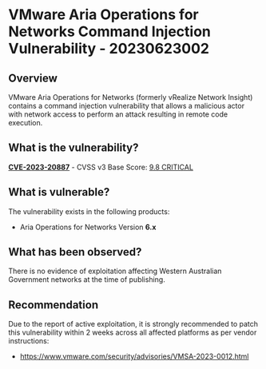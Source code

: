 # VMware Aria Operations for Networks Command Injection Vulnerability - 20230623002

## Overview

VMware Aria Operations for Networks (formerly vRealize Network Insight) contains a command injection vulnerability that allows a malicious actor with network access to perform an attack resulting in remote code execution.

## What is the vulnerability?

[**CVE-2023-20887**](https://nvd.nist.gov/vuln/detail/CVE-2023-20887) - CVSS v3 Base Score: [9.8 CRITICAL](https://nvd.nist.gov/vuln-metrics/cvss/v3-calculator?name=CVE-2023-20887&vector=AV:N/AC:L/PR:N/UI:N/S:U/C:H/I:H/A:H&version=3.1&source=NIST)

## What is vulnerable?

The vulnerability exists in the following products:

- Aria Operations for Networks Version **6.x**

## What has been observed?

There is no evidence of exploitation affecting Western Australian Government networks at the time of publishing.

## Recommendation

Due to the report of active exploitation, it is strongly recommended to patch this vulnerability within 2 weeks across all affected platforms as per vendor instructions:

- https://www.vmware.com/security/advisories/VMSA-2023-0012.html
